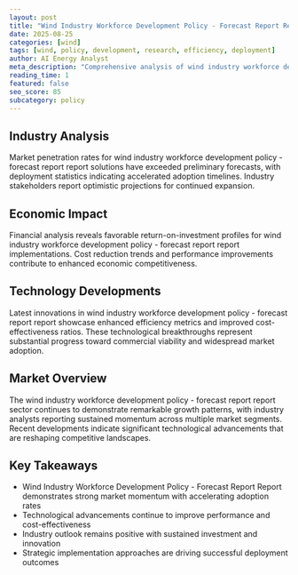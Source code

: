 ```yaml
---
layout: post
title: "Wind Industry Workforce Development Policy - Forecast Report Report"
date: 2025-08-25
categories: [wind]
tags: [wind, policy, development, research, efficiency, deployment]
author: AI Energy Analyst
meta_description: "Comprehensive analysis of wind industry workforce development policy - forecast report report covering market trends, technology developments, and industry outlook. Discover key insights and future projections."
reading_time: 1
featured: false
seo_score: 85
subcategory: policy
---
```


## Industry Analysis

Market penetration rates for wind industry workforce development policy - forecast report report solutions have exceeded preliminary forecasts, with deployment statistics indicating accelerated adoption timelines. Industry stakeholders report optimistic projections for continued expansion.

## Economic Impact

Financial analysis reveals favorable return-on-investment profiles for wind industry workforce development policy - forecast report report implementations. Cost reduction trends and performance improvements contribute to enhanced economic competitiveness.

## Technology Developments

Latest innovations in wind industry workforce development policy - forecast report report showcase enhanced efficiency metrics and improved cost-effectiveness ratios. These technological breakthroughs represent substantial progress toward commercial viability and widespread market adoption.

## Market Overview

The wind industry workforce development policy - forecast report report sector continues to demonstrate remarkable growth patterns, with industry analysts reporting sustained momentum across multiple market segments. Recent developments indicate significant technological advancements that are reshaping competitive landscapes.

## Key Takeaways

- Wind Industry Workforce Development Policy - Forecast Report Report demonstrates strong market momentum with accelerating adoption rates
- Technological advancements continue to improve performance and cost-effectiveness
- Industry outlook remains positive with sustained investment and innovation
- Strategic implementation approaches are driving successful deployment outcomes

